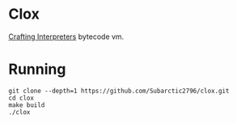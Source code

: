 # Clox
[Crafting Interpreters](https://craftinginterpreters.com) bytecode vm.

# Running
```console
git clone --depth=1 https://github.com/Subarctic2796/clox.git
cd clox
make build
./clox
```
